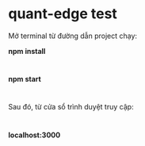 # quant-edge test
Mở terminal từ đường dẫn project chạy:

**npm install**
#
**npm start**
#
Sau đó, từ cửa sổ trình duyệt truy cập:
#
**localhost:3000**
